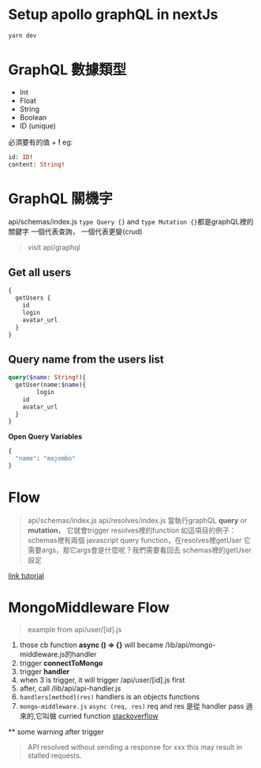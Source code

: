 # Setup apollo graphQL in nextJs


```bash
yarn dev
```

# GraphQL 數據類型
- Int
- Float
- String
- Boolean
- ID (unique)

必須要有的值 + **!**
eg:

```graphQL
id: ID!
content: String!
```

# GraphQL 關機字
api/schemas/index.js
`type Query {}` and `type Mutation {}`都是graphQL裡的關鍵字
一個代表查詢， 一個代表更變(crud)

> visit api/graphql

## Get all users

```graphQL
{
  getUsers {
    id
    login
    avatar_url
  }
}
```

## Query name from the users list

```graphQL
query($name: String!){
  getUser(name:$name){
        login
    id
    avatar_url
  }
}
```
**Open Query Variables**
```graphQL
{
  "name": "mojombo"
}
```

# Flow
> api/schemas/index.js
> api/resolves/index.js
當執行graphQL **query** or **mutation**， 它就會trigger resolves裡的function
如這項目的例子：
schemas裡有兩個 javascript query function，在resolves裡getUser 它需要args，那它args會是什麼呢？我們需要看回去 schemas裡的getUser設定


[link tutorial](https://www.smashingmagazine.com/2020/10/graphql-server-next-javascript-api-routes/)

# MongoMiddleware Flow
> example from api/user/[id].js
1. those cb function **async () => {}** will became /lib/api/mongo-middleware.js的handler
2. trigger **connectToMongo**
3. trigger **handler**
4. when 3 is trigger, it will trigger /api/user/[id].js first
5. after, call /lib/api/api-handler.js
6. `handlers[method](res)` handlers is an objects functions
7. `mongo-middleware.js` `async (req, res)` req and res 是從 handler pass 過來的,它叫做 curried function [stackoverflow](https://stackoverflow.com/questions/32782922/what-do-multiple-arrow-functions-mean-in-javascript?fbclid=IwAR0ZFecNchzZUnFT3DNQnytamYY9gi4o3Yp6XwhDsw0sw39IROqiVYhQSFg)

** some warning after trigger
> API resolved without sending a response for xxx this may result in stalled requests.